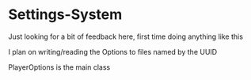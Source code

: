 # Settings-System
Just looking for a bit of feedback here, first time doing anything like this

I plan on writing/reading the Options to files named by the UUID


PlayerOptions is the main class
